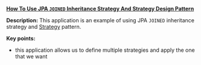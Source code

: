**[How To Use JPA `JOINED` Inheritance Strategy And Strategy Design Pattern](https://github.com/andreipall/Spring-Boot-JPA/tree/master/HibernateSpringBootJoinedAndStrategy)**
 
**Description:** This application is an example of using JPA `JOINED` inheritance strategy and [Strategy](https://sourcemaking.com/design_patterns/strategy) pattern.

**Key points:**
- this application allows us to define multiple strategies and apply the one that we want
